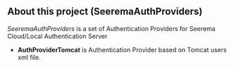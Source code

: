 ## About this project (**SeeremaAuthProviders**)

*SeeremaAuthProviders* is a set of Authentication Providers for Seerema Cloud/Local Authentication Server

- **AuthProviderTomcat** is Authentication Provider based on Tomcat users xml file.

